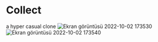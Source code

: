 # Collect
a hyper casual clone
![Ekran görüntüsü 2022-10-02 173530](https://user-images.githubusercontent.com/73240379/193459723-7d9846de-f675-41e3-a9bf-6f6605b9f440.png)
![Ekran görüntüsü 2022-10-02 173540](https://user-images.githubusercontent.com/73240379/193459727-b301a663-4a26-41a6-9eaa-c731b0af386e.png)
